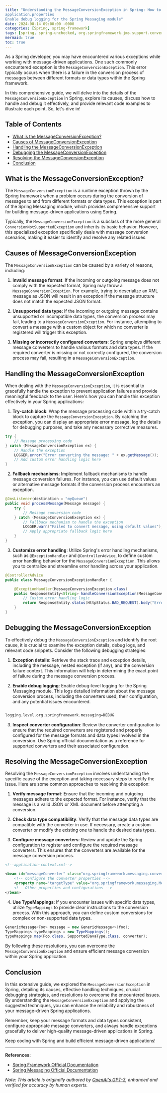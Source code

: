 ```yaml
---
title: "Understanding the MessageConversionException in Spring: How to Handle, Debug, and Resolve
application.properties
Enable debug logging for the Spring Messaging module"
date: 2024-08-14 09:00:00 -0000
categories: [Spring, spring-framework]
tags: [spring, spring-unchecked, org.springframework.jms.support.converter]
mermaid: true
toc: true
---
```



As a Spring developer, you may have encountered various exceptions while working with message-driven applications. One such commonly encountered exception is the `MessageConversionException`. This error typically occurs when there is a failure in the conversion process of messages between different formats or data types within the Spring framework.

In this comprehensive guide, we will delve into the details of the `MessageConversionException` in Spring, explore its causes, discuss how to handle and debug it effectively, and provide relevant code examples to illustrate each point. So, let's dive in!

## Table of Contents
- [What is the MessageConversionException?](#what-is-the-messageconversionexception)
- [Causes of MessageConversionException](#causes-of-messageconversionexception)
- [Handling the MessageConversionException](#handling-the-messageconversionexception)
- [Debugging the MessageConversionException](#debugging-the-messageconversionexception)
- [Resolving the MessageConversionException](#resolving-the-messageconversionexception)
- [Conclusion](#conclusion)

## What is the MessageConversionException?

The `MessageConversionException` is a runtime exception thrown by the Spring framework when a problem occurs during the conversion of messages to and from different formats or data types. This exception is part of the Spring Messaging module, which provides comprehensive support for building message-driven applications using Spring.

Typically, the `MessageConversionException` is a subclass of the more general `ConversionNotSupportedException` and inherits its basic behavior. However, this specialized exception specifically deals with message conversion scenarios, making it easier to identify and resolve any related issues.

## Causes of MessageConversionException

The `MessageConversionException` can be caused by a variety of reasons, including:

1. **Invalid message format**: If the incoming or outgoing message does not comply with the expected format, Spring may throw a `MessageConversionException`. For example, trying to deserialize an XML message as JSON will result in an exception if the message structure does not match the expected JSON format.

2. **Unsupported data type**: If the incoming or outgoing message contains unsupported or incompatible data types, the conversion process may fail, leading to a `MessageConversionException`. For instance, attempting to convert a message with a custom object for which no converter is registered will trigger this exception.

3. **Missing or incorrectly configured converters**: Spring employs different message converters to handle various formats and data types. If the required converter is missing or not correctly configured, the conversion process may fail, resulting in a `MessageConversionException`.

## Handling the MessageConversionException

When dealing with the `MessageConversionException`, it is essential to gracefully handle the exception to prevent application failures and provide meaningful feedback to the user. Here's how you can handle this exception effectively in your Spring applications:

1. **Try-catch block**: Wrap the message processing code within a try-catch block to capture the `MessageConversionException`. By catching the exception, you can display an appropriate error message, log the details for debugging purposes, and take any necessary corrective measures.

```java
try {
    // Message processing code
} catch (MessageConversionException ex) {
    // Handle the exception
    LOGGER.error("Error converting the message: " + ex.getMessage());
    // Add custom error handling logic here
}
```

2. **Fallback mechanisms**: Implement fallback mechanisms to handle message conversion failures. For instance, you can use default values or alternative message formats if the conversion process encounters an exception.

```java
@JmsListener(destination = "myQueue")
public void processMessage(Message message) {
    try {
        // Message conversion code
    } catch (MessageConversionException ex) {
        // Fallback mechanism to handle the exception
        LOGGER.warn("Failed to convert message, using default values");
        // Apply appropriate fallback logic here
    }
}
```

3. **Customize error handling**: Utilize Spring's error handling mechanisms, such as `@ExceptionHandler` and `@ControllerAdvice`, to define custom error handling behavior for the `MessageConversionException`. This allows you to centralize and streamline error handling across your application.

```java
@ControllerAdvice
public class MessageConversionExceptionHandler {

    @ExceptionHandler(MessageConversionException.class)
    public ResponseEntity<String> handleConversionException(MessageConversionException ex) {
        // Custom error handling logic
        return ResponseEntity.status(HttpStatus.BAD_REQUEST).body("Error converting the message");
    }
}
```

## Debugging the MessageConversionException

To effectively debug the `MessageConversionException` and identify the root cause, it is crucial to examine the exception details, debug logs, and relevant code snippets. Consider the following debugging strategies:

1. **Exception details**: Retrieve the stack trace and exception details, including the message, nested exception (if any), and the conversion failure context. This information will help in determining the exact point of failure during the message conversion process.

2. **Enable debug logging**: Enable debug-level logging for the Spring Messaging module. This logs detailed information about the message conversion process, including the converters used, their configuration, and any potential issues encountered.

```xml

logging.level.org.springframework.messaging=DEBUG
```

3. **Inspect converter configuration**: Review the converter configuration to ensure that the required converters are registered and properly configured for the message formats and data types involved in the conversion. Use Spring official documentation as a reference for supported converters and their associated configuration.

## Resolving the MessageConversionException

Resolving the `MessageConversionException` involves understanding the specific cause of the exception and taking necessary steps to rectify the issue. Here are some common approaches to resolving this exception:

1. **Verify message format**: Ensure that the incoming and outgoing messages adhere to the expected format. For instance, verify that the message is a valid JSON or XML document before attempting a conversion.

2. **Check data type compatibility**: Verify that the message data types are compatible with the converter in use. If necessary, create a custom converter or modify the existing one to handle the desired data types.

3. **Configure message converters**: Review and update the Spring configuration to register and configure the required message converters. This ensures that the converters are available for the message conversion process.

```xml
<!--application-context.xml-->

<bean id="messageConverter" class="org.springframework.messaging.converter.MappingJackson2MessageConverter">
    <!-- Configure the converter properties -->
    <property name="targetType" value="org.springframework.messaging.Message<?>" />
    <!-- Other properties and configurations -->
</bean>
```

4. **Use TypeMappings**: If you encounter issues with specific data types, utilize `TypeMappings` to provide clear instructions to the conversion process. With this approach, you can define custom conversions for complex or non-supported data types.

```java
GenericMessage<Foo> message = new GenericMessage<>(foo);
TypeMappings typeMappings = new TypeMappings();
typeMappings.map(Foo.class, SupportedJavaType.class, converter);
```

By following these resolutions, you can overcome the `MessageConversionException` and ensure efficient message conversion within your Spring application.

## Conclusion

In this extensive guide, we explored the `MessageConversionException` in Spring, detailing its causes, effective handling techniques, crucial debugging strategies, and resolutions to overcome the encountered issues. By understanding the `MessageConversionException` and applying the suggested techniques, you can enhance the reliability and robustness of your message-driven Spring applications.

Remember, keep your message formats and data types consistent, configure appropriate message converters, and always handle exceptions gracefully to deliver high-quality message-driven applications in Spring.

Keep coding with Spring and build efficient message-driven applications!

---
**References:**
- [Spring Framework Official Documentation](https://docs.spring.io/spring-framework/docs/current/reference/html/index.html)
- [Spring Messaging Official Documentation](https://docs.spring.io/spring-framework/docs/current/reference/html/integration.html#messaging)

*Note: This article is originally authored by [OpenAI's GPT-3](https://openai.com/), enhanced and verified for accuracy by human experts.*